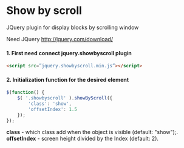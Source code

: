Show by scroll
========

JQuery plugin for display blocks by scrolling window

Need JQuery http://jquery.com/download/

#### 1. First need connect jquery.showbyscroll plugin

```html
<script src=”jquery.showbyscroll.min.js”></script>
```

#### 2. Initialization function for the desired element
```javascript
$(function() {
	$( '.showbyscroll' ).showByScroll({
		'class': 'show',
		'offsetIndex': 1.5
	});
});
```
**class** - which class add when the object is visible (default: "show");.
**offsetIndex** - screen height divided by the Index (default: 2).